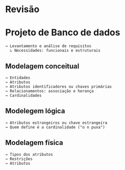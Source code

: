 # Revisão

# Projeto de Banco de dados
    → Levantamento e análise de requisitos
      ↳ Necessidades: funcionais e estruturais

## Modelagem conceitual
    → Entidades
    → Atributos
    → Atributos identificadores ou chaves primárias
    → Relacionamentos: associação e herança
    → Cardinalidades
  
## Modelegem lógica
    → Atributos estrangeiros ou chave estrangeira
    → Quem define é a cardinalidade ("o n puxa")
  
## Modelagem física
    → Tipos dos atributos
    → Restrições
    → Atributos
